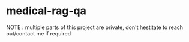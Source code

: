 # medical-rag-qa
NOTE : multiple parts of this project are private, don't hestitate to reach out/contact me if required
